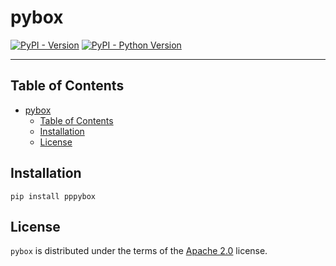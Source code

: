 # pybox

[![PyPI - Version](https://img.shields.io/pypi/v/pppybox.svg)](https://pypi.org/project/pppybox)
[![PyPI - Python Version](https://img.shields.io/pypi/pyversions/pppybox.svg)](https://pypi.org/project/pppybox)

-----

## Table of Contents

- [pybox](#pybox)
  - [Table of Contents](#table-of-contents)
  - [Installation](#installation)
  - [License](#license)

## Installation

```console
pip install pppybox
```

## License

`pybox` is distributed under the terms of the [Apache 2.0](https://spdx.org/licenses/Apache-2.0.html) license.
